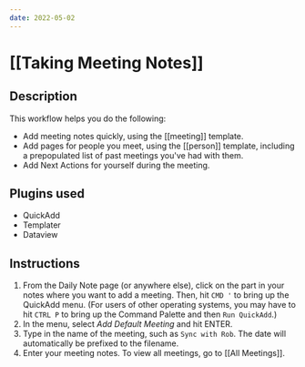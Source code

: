 ```yaml
---
date: 2022-05-02
---
```

# [[Taking Meeting Notes]]


## Description

This workflow helps you do the following:
- Add meeting notes quickly, using the [[meeting]] template.
- Add pages for people you meet, using the [[person]] template, including a prepopulated list of past meetings you've had with them.
- Add Next Actions for yourself during the meeting.

## Plugins used

- QuickAdd
- Templater
- Dataview

## Instructions

1. From the Daily Note page (or anywhere else), click on the part in your notes where you want to add a meeting. Then, hit `CMD '` to bring up the QuickAdd menu. (For users of other operating systems, you may have to hit `CTRL P` to bring up the Command Palette and then `Run QuickAdd`.)
2. In the menu, select _Add Default Meeting_ and hit ENTER.
3. Type in the name of the meeting, such as `Sync with Rob`. The date will automatically be prefixed to the filename.
4. Enter your meeting notes. To view all meetings, go to [[All Meetings]].